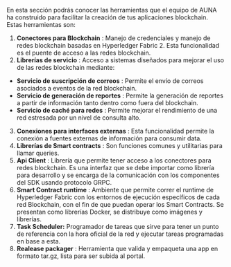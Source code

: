 En esta sección podrás conocer las herramientas que el equipo de AUNA ha construido para facilitar la creación de tus aplicaciones blockchain. Estas herramientas son:

1. **Conectores para Blockchain** : Manejo de credenciales y manejo de redes blockchain basadas en Hyperledger Fabric 2. Esta funcionalidad es el puente de acceso a las redes blockchain.
2. **Librerías de servicio** : Acceso a sistemas diseñados para mejorar el uso de las redes blockchain mediante:
  - **Servicio de suscripción de correos** : Permite el envío de correos asociados a eventos de la red blockchain.
  - **Servicio de generación de reportes** : Permite la generación de reportes a partir de información tanto dentro como fuera del blockchain.
  - **Servicio de caché para redes** : Permite mejorar el rendimiento de una red estresada por un nivel de consulta alto.
3. **Conexiones para interfaces externas** : Esta funcionalidad permite la conexión a fuentes externas de información para consumir data.
4. **Librerías de Smart contracts** : Son funciones comunes y utilitarias para llamar queries.
5. **Api Client** : Librería que permite tener acceso a los conectores para redes blockchain. Es una interfaz que se debe importar como librería para desarrollo y se encarga de la comunicación con los componentes del SDK usando protocolo GRPC.
6. **Smart Contract runtime** : Ambiente que permite correr el runtime de Hyperledger Fabric con los entornos de ejecución específicos de cada red Blockchain, con el fin de que puedan operar los Smart Contracts. Se presentan como librerías Docker, se distribuye como imágenes y librerías.
7. **Task Scheduler:** Programador de tareas que sirve para tener un punto de referencia con la hora oficial de la red y ejecutar tareas programadas en base a esta.
8. **Realease packager** : Herramienta que valida y empaqueta una app en formato tar.gz, lista para ser subida al portal.
